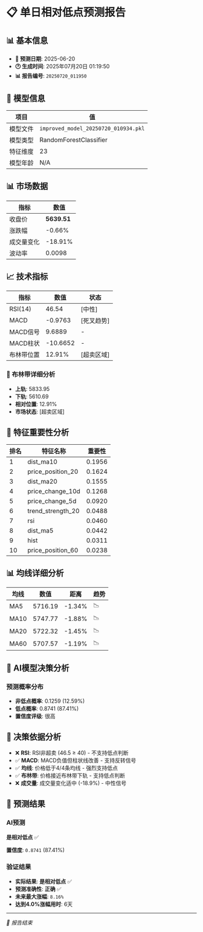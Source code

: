 # 📋 单日相对低点预测报告

## 📊 基本信息

- **🎯 预测日期**: 2025-06-20
- **🕐 生成时间**: 2025年07月20日 01:19:50
- **📊 报告编号**: `20250720_011950`

## 🤖 模型信息

| 项目 | 值 |
| --- | --- |
| 模型文件 | `improved_model_20250720_010934.pkl` |
| 模型类型 | RandomForestClassifier |
| 特征维度 | 23 |
| 模型年龄 | N/A |

## 📊 市场数据

| 指标 | 数值 |
| --- | --- |
| 收盘价 | **5639.51** |
| 涨跌幅 | -0.66% |
| 成交量变化 | -18.91% |
| 波动率 | 0.0098 |

## 📈 技术指标

| 指标 | 数值 | 状态 |
| --- | --- | --- |
| RSI(14) | 46.54 | [中性] |
| MACD | -0.9763 | [死叉趋势] |
| MACD信号 | 9.6889 | - |
| MACD柱状 | -10.6652 | - |
| 布林带位置 | 12.91% | [超卖区域] |

### 📏 布林带详细分析

- **上轨**: 5833.95
- **下轨**: 5610.69
- **相对位置**: 12.91%
- **市场状态**: [超卖区域]

## 🔬 特征重要性分析

| 排名 | 特征名称 | 重要性 |
| --- | --- | --- |
| 1 | dist_ma10 | 0.1956 |
| 2 | price_position_20 | 0.1624 |
| 3 | dist_ma20 | 0.1555 |
| 4 | price_change_10d | 0.1268 |
| 5 | price_change_5d | 0.0920 |
| 6 | trend_strength_20 | 0.0488 |
| 7 | rsi | 0.0460 |
| 8 | dist_ma5 | 0.0442 |
| 9 | hist | 0.0311 |
| 10 | price_position_60 | 0.0238 |

## 📊 均线详细分析

| 均线 | 数值 | 距离 | 趋势 |
| --- | --- | --- | --- |
| MA5 | 5716.19 | -1.34% | 📉 |
| MA10 | 5747.77 | -1.88% | 📉 |
| MA20 | 5722.32 | -1.45% | 📉 |
| MA60 | 5707.57 | -1.19% | 📉 |

## 🤖 AI模型决策分析

### 预测概率分布
- **非低点概率**: 0.1259 (12.59%)
- **低点概率**: 0.8741 (87.41%)
- **置信度评级**: 很高

## 🧠 决策依据分析

- ❌ **RSI**: RSI非超卖 (46.5 ≥ 40) - 不支持低点判断
- ✅ **MACD**: MACD负值但柱状线改善 - 支持反转信号
- ✅ **均线**: 价格低于4/4条均线 - 强烈支持低点
- ✅ **布林带**: 价格接近布林带下轨 - 支持低点判断
- ❌ **成交量**: 成交量变化适中 (-18.9%) - 中性信号

## 🎯 预测结果

### AI预测
**是相对低点** ✅

**置信度**: `0.8741` (87.41%)

### 验证结果
- **实际结果**: **是相对低点** ✅
- **预测准确性**: **正确** ✅
- **未来最大涨幅**: `8.16%`
- **达到4.0%涨幅用时**: 6天

---
*📝 报告结束*
